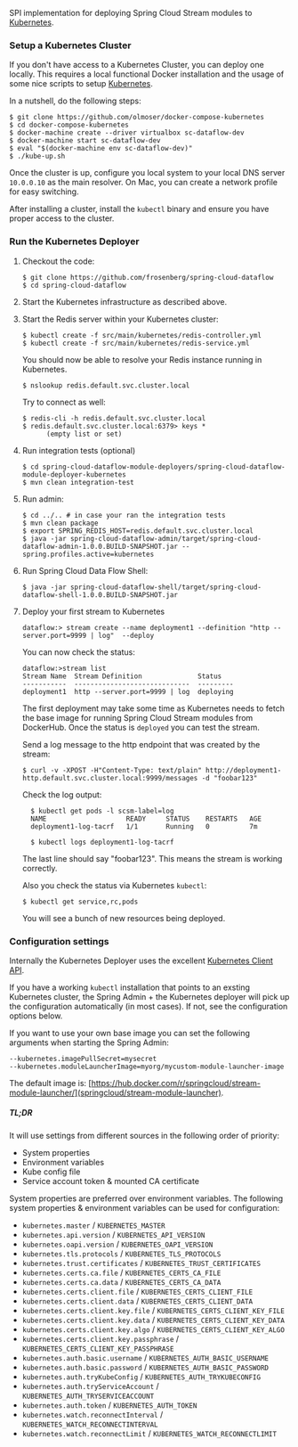 SPI implementation for deploying Spring Cloud Stream modules to [Kubernetes](http://http://kubernetes.io/).

### Setup a Kubernetes Cluster 

If you don't have access to a Kubernetes Cluster, you can deploy one locally.
This requires a local functional Docker installation and the usage of some 
nice scripts to setup [Kubernetes](https://github.com/olmoser/docker-compose-kubernetes).

In a nutshell, do the following steps:
```
$ git clone https://github.com/olmoser/docker-compose-kubernetes
$ cd docker-compose-kubernetes
$ docker-machine create --driver virtualbox sc-dataflow-dev 
$ docker-machine start sc-dataflow-dev 
$ eval "$(docker-machine env sc-dataflow-dev)"
$ ./kube-up.sh
```

Once the cluster is up, configure you local system to your local DNS server `10.0.0.10` 
as the main resolver. On Mac, you can create a network profile for easy switching.

After installing a cluster, install the `kubectl` binary and ensure you have proper access to the
cluster. 


### Run the Kubernetes Deployer

1. Checkout the code:

   ```
   $ git clone https://github.com/frosenberg/spring-cloud-dataflow
   $ cd spring-cloud-dataflow
   ```

1. Start the Kubernetes infrastructure as described above.

1. Start the Redis server within your Kubernetes cluster:

   ```
   $ kubectl create -f src/main/kubernetes/redis-controller.yml
   $ kubectl create -f src/main/kubernetes/redis-service.yml
   ```
   
   You should now be able to resolve your Redis instance running in Kubernetes.
   ```
   $ nslookup redis.default.svc.cluster.local 
   ```
   
   Try to connect as well: 
   ```
   $ redis-cli -h redis.default.svc.cluster.local
   $ redis.default.svc.cluster.local:6379> keys *
		 (empty list or set)
   ```
  

1. Run integration tests (optional)

	 ```
	 $ cd spring-cloud-dataflow-module-deployers/spring-cloud-dataflow-module-deployer-kubernetes
	 $ mvn clean integration-test
	 ```

1. Run admin:

	 ```
	 $ cd ../.. # in case your ran the integration tests
	 $ mvn clean package	 
	 $ export SPRING_REDIS_HOST=redis.default.svc.cluster.local
	 $ java -jar spring-cloud-dataflow-admin/target/spring-cloud-dataflow-admin-1.0.0.BUILD-SNAPSHOT.jar --spring.profiles.active=kubernetes 
	 ```

1. Run Spring Cloud Data Flow Shell:

   ```
   $ java -jar spring-cloud-dataflow-shell/target/spring-cloud-dataflow-shell-1.0.0.BUILD-SNAPSHOT.jar
   ```


1. Deploy your first stream to Kubernetes
   
   ```
   dataflow:> stream create --name deployment1 --definition "http --server.port=9999 | log"  --deploy
   ```
   
   You can now check the status:
   
   ```
   dataflow:>stream list
   Stream Name  Stream Definition              Status
   -----------  -----------------------------  ---------
   deployment1  http --server.port=9999 | log  deploying
   ```

   The first deployment may take some time as Kubernetes needs to fetch the base image
   for running Spring Cloud Stream modules from DockerHub. Once the status is `deployed`
   you can test the stream.
   
   Send a log message to the http endpoint that was created by the stream:
   
   ```
   $ curl -v -XPOST -H"Content-Type: text/plain" http://deployment1-http.default.svc.cluster.local:9999/messages -d "foobar123"
   ```
   
   Check the log output:
   ```
	 $ kubectl get pods -l scsm-label=log
	 NAME                    READY     STATUS    RESTARTS   AGE
	 deployment1-log-tacrf   1/1       Running   0          7m 

	 $ kubectl logs deployment1-log-tacrf
   ```
   
   The last line should say "foobar123". This means the stream is working correctly.
   
	
	 Also you check the status via Kubernetes `kubectl`:
	 ```
	 $ kubectl get service,rc,pods
	 ```
	 
	 You will see a bunch of new resources being deployed.
	 
	 


### Configuration settings

Internally the Kubernetes Deployer uses the excellent [Kubernetes Client API](https://github.com/fabric8io/kubernetes-client).

If you have a working `kubectl` installation that points to an exsting Kubernetes cluster, the Spring Admin + the Kubernetes deployer will pick up the configuration automatically (in most cases). If not, see the configuration options below.

If you want to use your own base image you can set the following arguments when starting the Spring Admin:

```
--kubernetes.imagePullSecret=mysecret 
--kubernetes.moduleLauncherImage=myorg/mycustom-module-launcher-image
```

The default image is: [https://hub.docker.com/r/springcloud/stream-module-launcher/](springcloud/stream-module-launcher).


##### TL;DR 

It will use settings from different sources in the following order of priority:

* System properties
* Environment variables
* Kube config file
* Service account token & mounted CA certificate

System properties are preferred over environment variables. The following system properties & environment variables can be used for configuration:

* `kubernetes.master` / `KUBERNETES_MASTER`
* `kubernetes.api.version` / `KUBERNETES_API_VERSION`
* `kubernetes.oapi.version` / `KUBERNETES_OAPI_VERSION`
* `kubernetes.tls.protocols` / `KUBERNETES_TLS_PROTOCOLS`
* `kubernetes.trust.certificates` / `KUBERNETES_TRUST_CERTIFICATES`
* `kubernetes.certs.ca.file` / `KUBERNETES_CERTS_CA_FILE`
* `kubernetes.certs.ca.data` / `KUBERNETES_CERTS_CA_DATA`
* `kubernetes.certs.client.file` / `KUBERNETES_CERTS_CLIENT_FILE`
* `kubernetes.certs.client.data` / `KUBERNETES_CERTS_CLIENT_DATA`
* `kubernetes.certs.client.key.file` / `KUBERNETES_CERTS_CLIENT_KEY_FILE`
* `kubernetes.certs.client.key.data` / `KUBERNETES_CERTS_CLIENT_KEY_DATA`
* `kubernetes.certs.client.key.algo` / `KUBERNETES_CERTS_CLIENT_KEY_ALGO`
* `kubernetes.certs.client.key.passphrase` / `KUBERNETES_CERTS_CLIENT_KEY_PASSPHRASE`
* `kubernetes.auth.basic.username` / `KUBERNETES_AUTH_BASIC_USERNAME`
* `kubernetes.auth.basic.password` / `KUBERNETES_AUTH_BASIC_PASSWORD`
* `kubernetes.auth.tryKubeConfig` / `KUBERNETES_AUTH_TRYKUBECONFIG`
* `kubernetes.auth.tryServiceAccount` / `KUBERNETES_AUTH_TRYSERVICEACCOUNT`
* `kubernetes.auth.token` / `KUBERNETES_AUTH_TOKEN`
* `kubernetes.watch.reconnectInterval` / `KUBERNETES_WATCH_RECONNECTINTERVAL`
* `kubernetes.watch.reconnectLimit` / `KUBERNETES_WATCH_RECONNECTLIMIT`


 